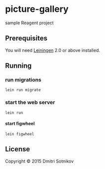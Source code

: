 # picture-gallery

sample Reagent project

## Prerequisites

You will need [Leiningen][1] 2.0 or above installed.

[1]: https://github.com/technomancy/leiningen

## Running

### run migrations

    lein run migrate

### start the web server

    lein run
    
#### start figwheel

    lein figwheel

## License

Copyright © 2015 Dmitri Sotnikov
